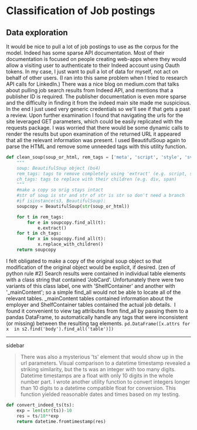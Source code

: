 # Classification of Job postings

## Data exploration
It would be nice to pull a lot of job postings to use as the corpus for the model. Indeed has some sparse API documentation. Most of their documentation is focused on people creating web-apps where they would allow a visiting user to authenticate to their Indeed account using Oauth tokens. In my case, I just want to pull a lot of data for myself, not act on behalf of other users. (I ran into this same problem when I tried to research API calls for LinkedIn.) There was a nice blog on medium.com that talks about pulling job search results from Indeed API, and mentions that a publisher ID is required. The publisher documentation is even more sparse and the difficulty in finding it from the indeed main site made me suspicious. In the end I just used very generic credentials so we'll see if that gets a past a review.
Upon further examination I found that navigating the urls for the site leveraged GET parameters, which could be easily replicated with the requests package. I was worried that there would be some dynamic calls to render the results but upon examination of the returned URL it appeared that all the relevant information was present. I used BeautifulSoup again to parse the HTML and remove some unneeded tags with this utility function.
```python    
def clean_soup(soup_or_html, rem_tags = ['meta', 'script', 'style', 'svg', 'button'], ch_tags = ['div','span']):
    """
    soup: BeautifulSoup object (bs4)
    rem_tags: tags to remove completely using 'extract' (e.g. script, style, meta)
    ch_tags: tags to replace with their children (e.g. div, span)
    """
    #make a copy so orig stays intact
    #str of soup is str and str of str is str so don't need a branch
    #if isinstance(s3, BeautifulSoup):
    soupcopy = BeautifulSoup(str(soup_or_html))

    for t in rem_tags:
        for e in soupcopy.find_all(t):
            e.extract()
    for t in ch_tags:
        for x in soupcopy.find_all(t):
            x.replace_with_children()
    return soupcopy
```
I felt obligated to make a copy of the original soup object so that modification of the original object would be explicit, if desired. (zen of python rule #2)
Search results were contained in individual table elements with a class string that contained 'JobCard'. Unfortunately there were two variants of this class label, one with 'ShelfContainer' and another with '_mainContent'; so a simple find_all would not be able to locate all of the relevant tables. _mainContent tables contained information about the employer and ShelfContainer tables contained the actual job details. 
I found it convenient to view tag attributes from find_all by passing them to a pandas DataFrame, to automatically handle any tags that were inconsistent (or missing) between the resulting tag elements.
`pd.DataFrame([x.attrs for x  in s2.find('body').find_all('table')])`

---
sidebar
>There was also a mysterious 'ts' element that would show up in the url parameters. Visual comparison to a datetime timestamp revealed a striking similarity, but the ts was an integer with too many digits. Datetime timestamps are a float with only 10 digits in the whole number part. I wrote another utility function to convert integers longer than 10 digits to a datetime compatible float for conversion. This function yielded reasonable dates and times based on my testing. 
```python
def convert_indeed_ts(ts):
    exp = len(str(ts))-10
    res = ts/10**exp
    return datetime.fromtimestamp(res)
 ```
